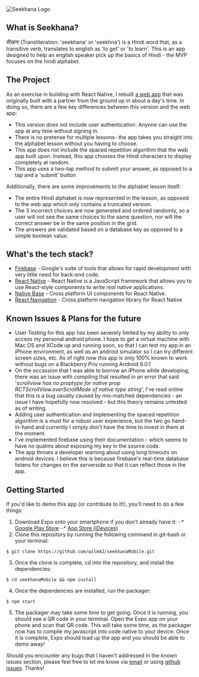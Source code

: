 ![Seekhana Logo](/assets/images/mandala-logo.png)

What is Seekhana?
-----------------
सीखना (Transliteration: 'seekhana' or 'seekhna') is a Hindi word that, as a transitive verb, translates to english as 'to get' or 'to learn'. This is an app designed to help an english speaker pick up the basics of Hindi - the MVP focuses on the hindi alphabet.

The Project
-----------------
As an exercise in building with React Native, I rebuilt [a web app](https://github.com/wilm42/seekhanaWeb) that was originally built with a partner from the ground up in about a day's time. In doing so, there are a few key differences between this version and the web app:
* This version does not include user authentication. Anyone can use the app at any time without signing in.
* There is no pretense for multiple lessons- the app takes you straight into the alphabet lesson without you having to choose.
* This app does not include the spaced repetition algorithm that the web app built upon. Instead, this app chooses the Hindi characters to display completely at random.
* This app uses a two-tap method to submit your answer, as opposed to a tap and a 'submit' button

Additionally, there are some improvements to the alphabet lesson itself:
* The entire Hindi alphabet is now represented in the lesson, as opposed to the web app which only contains a truncated version.
* The 3 incorrect choices are now generated and ordered randomly, so a user will not see the same choices to the same question, nor will the correct answer be in the same position in the grid.
* The answers are validated based on a database key as opposed to a simple boolean value.

What's the tech stack?
-----------------
* [Firebase](https://firebase.google.com/) - Google's suite of tools that allows for rapid development with very little need for back-end code.
* [React Native](https://facebook.github.io/react-native/) - React Native is a JavaScript framework that allows you to use React-style components to write *real* native applications.
* [Native Base](https://nativebase.io/) - Cross platform UI components for React Native.
* [React Navigation](https://reactnavigation.org/) - Cross platform navigation library for React Native

Known Issues & Plans for the future
-----------------
* User Testing for this app has been severely limited by my ability to only access my personal android phone. I hope to get a virtual machine with Mac OS and XCode up and running soon, so that I can test my app in an iPhone environment, as well as an android simulator so I can try different screen sizes, etc. As of right now this app is only 100% known to work without bugs on a Blackberry Priv running Android 6.0.1
* On the occassion that I was able to borrow an iPhone while developing, there was an issue with compiling that resulted in an error that said '*scrollview has no proptype for native prop RCTScrollView.overScrollMode of native type string*', I've read online that this is a bug usually caused by mix-matched dependencies - an issue I have hopefully now resolved - but this theory remains untested as of writing.
* Adding user authentication and implementing the spaced repetition algorithm is a must for a robust user experience, but the two go hand-in-hand and currently I simply don't have the time to invest in them at the moment.
* I've implemented firebase using their documentation - which seems to have no qualms about exposing my key in the source code.
* The app throws a developer warning about using long timeouts on android devices. I believe this is because firebase's real-time database listens for changes on the serverside so that it can reflect those in the app.

Getting Started
-----------------
If you'd like to demo this app (or contribute to it!), you'll need to do a few things:

1. Download Expo onto your smartphone if you don't already have it: 
⋅⋅* [Google Play Store](https://play.google.com/store/apps/details?id=host.exp.exponent&referrer=www)
⋅⋅* [App Store (iDevices)](https://itunes.apple.com/app/apple-store/id982107779?ct=www&mt=8)
2. Clone this repository by running the following command in git-bash or your terminal:
```
$ git clone https://github.com/wilm42/seekhanaMobile.git
```
3. Once the clone is complete, cd into the repository, and install the dependencies:
```
$ cd seekhanaMobile && npm install
```
4. Once the dependencies are installed, run the packager:
```
$ npm start
```
5. The packager may take some time to get going. Once it is running, you should see a QR code in your terminal. Open the Expo app on your phone and scan that QR code. This will take some time, as the packager now has to compile my javascript into code native to your device. Once it is complete, Expo should load up the app and you should be able to demo away!


Should you encounter any bugs that I haven't addressed in the known issues section, please feel free to let me know via [email](mailto:hi@william.direct) or using [github issues](https://github.com/wilm42/seekhanaMobile/issues). Thanks!
